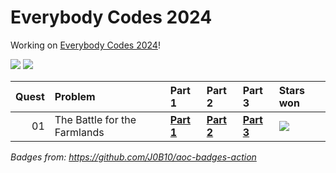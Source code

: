 # Everybody Codes 2024

Working on [Everybody Codes 2024](https://everybody.codes/event/2024/)!

![](https://img.shields.io/badge/stars%20⭐-3-yellow) ![](https://img.shields.io/badge/Quests%20completed-1-red)

| Quest | Problem                      | Part 1                                 | Part 2                                 | Part 3                                 | Stars won                                            |
|------:|:-----------------------------|:---------------------------------------|:---------------------------------------|:---------------------------------------|:-----------------------------------------------------|
|    01 | The Battle for the Farmlands | [**Part 1**](quest-01/part-01/main.go) | [**Part 2**](quest-01/part-02/main.go) | [**Part 3**](quest-01/part-03/main.go) | ![](https://img.shields.io/badge/stars%20⭐-3-yellow) |


*Badges from: https://github.com/J0B10/aoc-badges-action*
